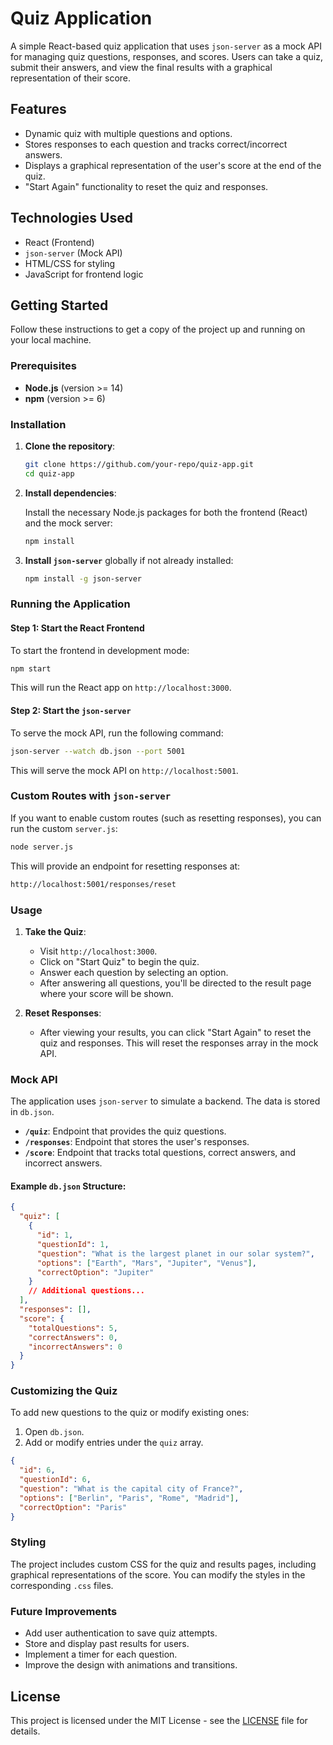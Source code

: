  
# Quiz Application

A simple React-based quiz application that uses `json-server` as a mock API for managing quiz questions, responses, and scores. Users can take a quiz, submit their answers, and view the final results with a graphical representation of their score.

## Features

- Dynamic quiz with multiple questions and options.
- Stores responses to each question and tracks correct/incorrect answers.
- Displays a graphical representation of the user's score at the end of the quiz.
- "Start Again" functionality to reset the quiz and responses.

## Technologies Used

- React (Frontend)
- `json-server` (Mock API)
- HTML/CSS for styling
- JavaScript for frontend logic

## Getting Started

Follow these instructions to get a copy of the project up and running on your local machine.

### Prerequisites

- **Node.js** (version >= 14)
- **npm** (version >= 6)

### Installation

1. **Clone the repository**:

   ```bash
   git clone https://github.com/your-repo/quiz-app.git
   cd quiz-app
   ```

2. **Install dependencies**:

   Install the necessary Node.js packages for both the frontend (React) and the mock server:

   ```bash
   npm install
   ```

3. **Install `json-server`** globally if not already installed:

   ```bash
   npm install -g json-server
   ```

### Running the Application

#### Step 1: Start the React Frontend

To start the frontend in development mode:

```bash
npm start
```

This will run the React app on `http://localhost:3000`.

#### Step 2: Start the `json-server`

To serve the mock API, run the following command:

```bash
json-server --watch db.json --port 5001
```

This will serve the mock API on `http://localhost:5001`.

### Custom Routes with `json-server`

If you want to enable custom routes (such as resetting responses), you can run the custom `server.js`:

```bash
node server.js
```

This will provide an endpoint for resetting responses at:

```bash
http://localhost:5001/responses/reset
```

### Usage

1. **Take the Quiz**:
   - Visit `http://localhost:3000`.
   - Click on "Start Quiz" to begin the quiz.
   - Answer each question by selecting an option.
   - After answering all questions, you'll be directed to the result page where your score will be shown.

2. **Reset Responses**:
   - After viewing your results, you can click "Start Again" to reset the quiz and responses. This will reset the responses array in the mock API.

### Mock API

The application uses `json-server` to simulate a backend. The data is stored in `db.json`.

- **`/quiz`**: Endpoint that provides the quiz questions.
- **`/responses`**: Endpoint that stores the user's responses.
- **`/score`**: Endpoint that tracks total questions, correct answers, and incorrect answers.

#### Example `db.json` Structure:

```json
{
  "quiz": [
    {
      "id": 1,
      "questionId": 1,
      "question": "What is the largest planet in our solar system?",
      "options": ["Earth", "Mars", "Jupiter", "Venus"],
      "correctOption": "Jupiter"
    }
    // Additional questions...
  ],
  "responses": [],
  "score": {
    "totalQuestions": 5,
    "correctAnswers": 0,
    "incorrectAnswers": 0
  }
}
```

### Customizing the Quiz

To add new questions to the quiz or modify existing ones:

1. Open `db.json`.
2. Add or modify entries under the `quiz` array.

```json
{
  "id": 6,
  "questionId": 6,
  "question": "What is the capital city of France?",
  "options": ["Berlin", "Paris", "Rome", "Madrid"],
  "correctOption": "Paris"
}
```

### Styling

The project includes custom CSS for the quiz and results pages, including graphical representations of the score. You can modify the styles in the corresponding `.css` files.

### Future Improvements

- Add user authentication to save quiz attempts.
- Store and display past results for users.
- Implement a timer for each question.
- Improve the design with animations and transitions.

## License

This project is licensed under the MIT License - see the [LICENSE](LICENSE) file for details.

 